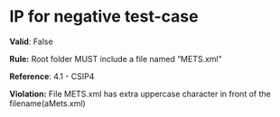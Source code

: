 # IP for negative test-case

**Valid**: False

**Rule:** Root folder MUST include a file named “METS.xml”

**Reference**: 4.1 - CSIP4

**Violation:** File METS.xml has extra uppercase character in front of the filename(aMets.xml)